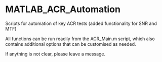 # MATLAB_ACR_Automation
Scripts for automation of key ACR tests (added functionality for SNR and MTF)

All functions can be run readily from the ACR_Main.m script, which also contains additional options that can be customised as needed.

If anything is not clear, please leave a message.

